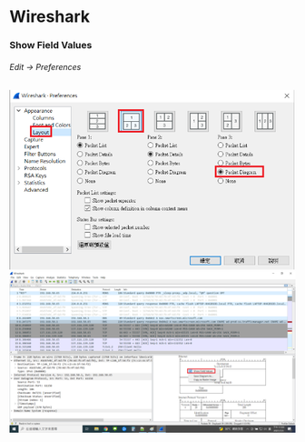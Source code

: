 # Wireshark
### Show Field Values
###### Edit -> Preferences 
![wireshark_preferences.png not found.](./img/wireshark_preferences.png)
![wireshark_show_field_values.png not found.](./img/wireshark_show_field_values.png)



